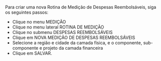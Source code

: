 Para criar uma nova Rotina de Medição de Despesas Reembolsáveis, siga os seguintes passos:

* Clique no menu MEDIÇÃO
* Clique no menu lateral ROTINA DE MEDIÇÃO
* Clique no submenu DESPESAS REEMBOLSÁVEIS
* Clique em NOVA MEDIÇÃO DE DESPESAS REEMBOLSÁVEIS
* Selecione a região e cidade da camada física, e o componente, sub-componente e projeto da camada financeira
* Clique em SALVAR.